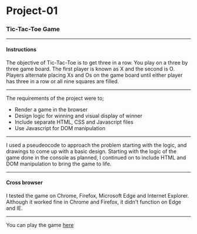 # Project-01

### Tic-Tac-Toe Game
---
#### Instructions

The objective of Tic-Tac-Toe is to get three in a row. You play on a three by three game board. The first player is known as X and the second is O. Players alternate placing Xs and Os on the game board until either player has three in a row or all nine squares are filled.

---

The requirements of the project were to;

- Render a game in the browser
- Design logic for winning and visual display of winner
- Include separate HTML, CSS and Javascript files
- Use Javascript for DOM manipulation

---

I used a pseudeocode to approach the problem starting with the logic, and drawings to come up with a basic design. Starting with the logic of the game done in the console as planned, I continued on to include HTML and DOM manipulation to bring the game to life.

---

#### Cross browser

I tested the game on Chrome, Firefox, Microsoft Edge and Internet Explorer. Although it worked fine in Chrome and Firefox, it didn't function on Edge and IE.

---

You can play the game [here](https://sidhra93.github.io/Project-01/.)
